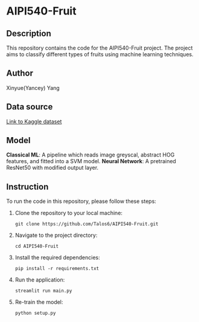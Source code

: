# AIPI540-Fruit

## Description
This repository contains the code for the AIPI540-Fruit project. The project aims to classify different types of fruits using machine learning techniques.

## Author
Xinyue(Yancey) Yang

## Data source
[Link to Kaggle dataset](https://www.kaggle.com/datasets/marquis03/fruits-100/data)

## Model
**Classical ML**: A pipeline which reads image greyscal, abstract HOG features, and fitted into a SVM model.
**Neural Network**: A pretrained ResNet50 with modified output layer. 

## Instruction
To run the code in this repository, please follow these steps:

1. Clone the repository to your local machine:
    ```
    git clone https://github.com/Talos6/AIPI540-Fruit.git
    ```

2. Navigate to the project directory:
    ```
    cd AIPI540-Fruit
    ```

3. Install the required dependencies:
    ```
    pip install -r requirements.txt
    ```

4. Run the application:
    ```
    streamlit run main.py
    ```

5. Re-train the model:
    ```
    python setup.py
    ```

